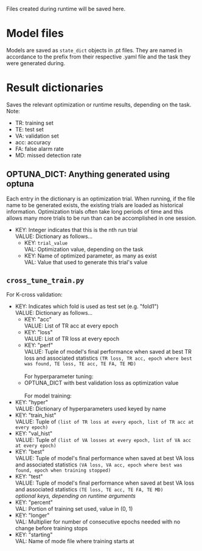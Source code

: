 Files created during runtime will be saved here.

# Model files
Models are saved as `state_dict` objects in .pt files. They are named in accordance to the prefix from their respective .yaml file and the task they were generated during.

# Result dictionaries
Saves the relevant optimization or runtime results, depending on the task. Note:
- TR: training set
- TE: test set
- VA: validation set
- acc: accuracy
- FA: false alarm rate
- MD: missed detection rate

## OPTUNA_DICT: Anything generated using optuna
Each entry in the dictionary is an optimization trial. When running, if the file name to be generated exists, the existing trials are loaded as historical information. Optimization trials often take long periods of time and this allows many more trials to be run than can be accomplished in one session.
- KEY: Integer indicates that this is the nth run trial  <br>
  VALUE: Dictionary as follows... 
  - KEY: `trial_value` <br>
    VAL: Optimization value, depending on the task
  - KEY: Name of optimized parameter, as many as exist <br>
    VAL: Value that used to generate this trial's value

## `cross_tune_train.py`
For K-cross validation:
- KEY: Indicates which fold is used as test set (e.g. "fold1") <br>
  VALUE: Dictionary as follows...
  - KEY: "acc" <br>
    VALUE: List of TR acc at every epoch
  - KEY: "loss" <br>
    VALUE: List of TR loss at every epoch
  - KEY: "perf" <br>
    VALUE: Tuple of model's final performance when saved at best TR loss and associated statistics `(TR loss, TR acc, epoch where best was found, TE loss, TE acc, TE FA, TE MD)` <br><br>
For hyperparameter tuning:
  - OPTUNA_DICT with best validation loss as optimization value  <br><br>
For model training:
- KEY: "hyper" <br>
  VALUE: Dictionary of hyperparameters used keyed by name
- KEY: "train_hist" <br>
  VALUE: Tuple of `(list of TR loss at every epoch, list of TR acc at every epoch)`
- KEY: "val_hist" <br>
  VALUE: Tuple of `(list of VA losses at every epoch, list of VA acc at every epoch)`
- KEY: "best" <br>
  VALUE: Tuple of model's final performance when saved at best VA loss and associated statistics `(VA loss, VA acc, epoch where best was found, epoch when training stopped)`
- KEY: "test" <br>
  VALUE: Tuple of model's final performance when saved at best VA loss and associated statistics `(TE loss, TE acc, TE FA, TE MD)` <br>
_optional keys, depending on runtime arguments_
- KEY: "percent" <br>
  VAL: Portion of training set used, value in (0, 1)
- KEY: "longer" <br>
  VAL: Multiplier for number of consecutive epochs needed with no change before training stops
- KEY: "starting" <br>
  VAL: Name of mode file where training starts at
